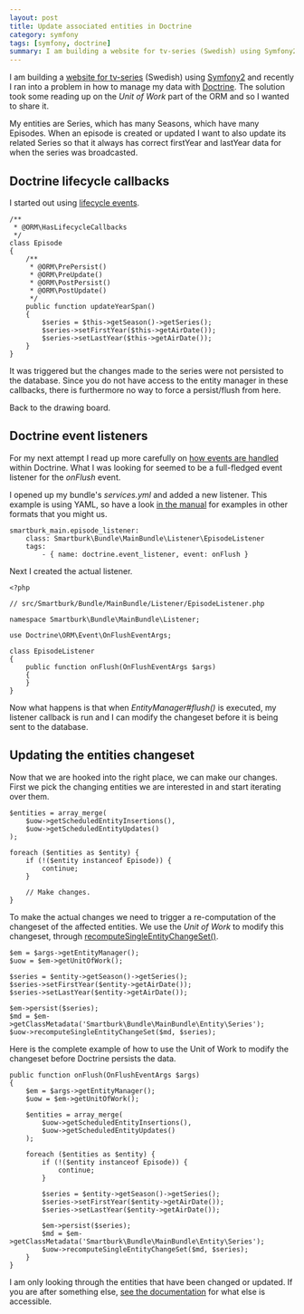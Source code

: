 ```yaml
---
layout: post
title: Update associated entities in Doctrine
category: symfony
tags: [symfony, doctrine]
summary: I am building a website for tv-series (Swedish) using Symfony2. Recently I ran into a problem in how to manage my data with Doctrine, which solution took some reading up on the Unit of Work part of the ORM.
---
```

I am building a [website for tv-series](http://www.smartburk.se/) (Swedish) using [Symfony2](/symfony) and recently I ran into a problem in how to manage my data with [Doctrine](/doctrine). The solution took some reading up on the *Unit of Work* part of the ORM and so I wanted to share it.

My entities are Series, which has many Seasons, which have many Episodes. When an episode is created or updated I want to also update its related Series so that it always has correct firstYear and lastYear data for when the series was broadcasted.

## Doctrine lifecycle callbacks

I started out using [lifecycle events](http://docs.doctrine-project.org/en/latest/reference/events.html#lifecycle-events).

    /**
     * @ORM\HasLifecycleCallbacks
     */
    class Episode
    {
        /**
         * @ORM\PrePersist()
         * @ORM\PreUpdate()
         * @ORM\PostPersist()
         * @ORM\PostUpdate()
         */
        public function updateYearSpan()
        {
            $series = $this->getSeason()->getSeries();
            $series->setFirstYear($this->getAirDate());
            $series->setLastYear($this->getAirDate());
        }
    }

It was triggered but the changes made to the series were not persisted to the database. Since you do not have access to the entity manager in these callbacks, there is furthermore no way to force a persist/flush from here.

Back to the drawing board.

## Doctrine event listeners

For my next attempt I read up more carefully on [how events are handled](https://doctrine-orm.readthedocs.org/en/latest/reference/events.html) within Doctrine. What I was looking for seemed to be a full-fledged event listener for the *onFlush* event.

I opened up my bundle's *services.yml* and added a new listener. This example is using YAML, so have a look [in the manual](http://symfony.com/doc/current/book/service_container.html#creating-configuring-services-in-the-container) for examples in other formats that you might us.

    smartburk_main.episode_listener:
        class: Smartburk\Bundle\MainBundle\Listener\EpisodeListener
        tags:
            - { name: doctrine.event_listener, event: onFlush }

Next I created the actual listener.

    <?php

    // src/Smartburk/Bundle/MainBundle/Listener/EpisodeListener.php

    namespace Smartburk\Bundle\MainBundle\Listener;

    use Doctrine\ORM\Event\OnFlushEventArgs;

    class EpisodeListener
    {
        public function onFlush(OnFlushEventArgs $args)
        {
        }
    }

Now what happens is that when *EntityManager#flush()* is executed, my listener callback is run and I can modify the changeset before it is being sent to the database.

## Updating the entities changeset

Now that we are hooked into the right place, we can make our changes. First we pick the changing entities we are interested in and start iterating over them.

    $entities = array_merge(
        $uow->getScheduledEntityInsertions(),
        $uow->getScheduledEntityUpdates()
    );

    foreach ($entities as $entity) {
        if (!($entity instanceof Episode)) {
            continue;
        }

        // Make changes.
    }

To make the actual changes we need to trigger a re-computation of the changeset of the affected entities. We use the *Unit of Work* to modify this changeset, through [recomputeSingleEntityChangeSet()](https://github.com/doctrine/doctrine2/blob/master/lib/Doctrine/ORM/UnitOfWork.php#L903).

    $em = $args->getEntityManager();
    $uow = $em->getUnitOfWork();

    $series = $entity->getSeason()->getSeries();
    $series->setFirstYear($entity->getAirDate());
    $series->setLastYear($entity->getAirDate());

    $em->persist($series);
    $md = $em->getClassMetadata('Smartburk\Bundle\MainBundle\Entity\Series');
    $uow->recomputeSingleEntityChangeSet($md, $series);

Here is the complete example of how to use the Unit of Work to modify the changeset before Doctrine persists the data.

    public function onFlush(OnFlushEventArgs $args)
    {
        $em = $args->getEntityManager();
        $uow = $em->getUnitOfWork();

        $entities = array_merge(
            $uow->getScheduledEntityInsertions(),
            $uow->getScheduledEntityUpdates()
        );

        foreach ($entities as $entity) {
            if (!($entity instanceof Episode)) {
                continue;
            }

            $series = $entity->getSeason()->getSeries();
            $series->setFirstYear($entity->getAirDate());
            $series->setLastYear($entity->getAirDate());

            $em->persist($series);
            $md = $em->getClassMetadata('Smartburk\Bundle\MainBundle\Entity\Series');
            $uow->recomputeSingleEntityChangeSet($md, $series);
        }
    }

I am only looking through the entities that have been changed or updated. If you are after something else, [see the documentation](https://doctrine-orm.readthedocs.org/en/latest/reference/events.html#onflush) for what else is accessible.
